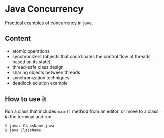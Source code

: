 # Java Concurrency

Practical examples of concurrency in java.

## Content

- atomic operations
- synchronizers (objects that coordinates the control flow of threads based on its state)
- thread-safe class design
- sharing objects between threads
- synchronization techniques
- deadlock solution example

## How to use it

Run a class that includes `main()` method from an editor, or move to a class in the terminal and run:

```sh
$ javac ClassName.java
$ java ClassName
```
